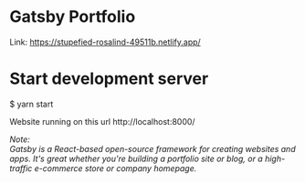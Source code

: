# Gatsby Portfolio

Link: https://stupefied-rosalind-49511b.netlify.app/




# Start development server
$ yarn start

Website running on this url http://localhost:8000/

_Note:  
Gatsby is a React-based open-source framework for creating websites and apps. It's great whether you're building a portfolio site or blog, or a high-traffic e-commerce store or company homepage._
